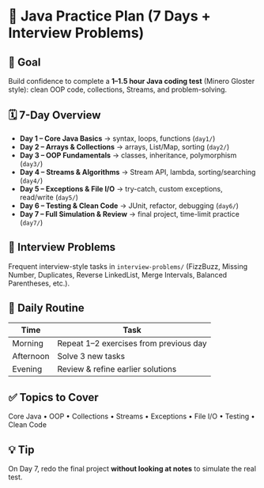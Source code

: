 # 🧠 Java Practice Plan (7 Days + Interview Problems)

## 🎯 Goal
Build confidence to complete a **1–1.5 hour Java coding test** (Minero Gloster style): clean OOP code, collections, Streams, and problem-solving.

## 🗓️ 7-Day Overview
- **Day 1 – Core Java Basics** → syntax, loops, functions (`day1/`)
- **Day 2 – Arrays & Collections** → arrays, List/Map, sorting (`day2/`)
- **Day 3 – OOP Fundamentals** → classes, inheritance, polymorphism (`day3/`)
- **Day 4 – Streams & Algorithms** → Stream API, lambda, sorting/searching (`day4/`)
- **Day 5 – Exceptions & File I/O** → try-catch, custom exceptions, read/write (`day5/`)
- **Day 6 – Testing & Clean Code** → JUnit, refactor, debugging (`day6/`)
- **Day 7 – Full Simulation & Review** → final project, time-limit practice (`day7/`)

## 📂 Interview Problems
Frequent interview-style tasks in `interview-problems/` (FizzBuzz, Missing Number, Duplicates, Reverse LinkedList, Merge Intervals, Balanced Parentheses, etc.).

## 🔁 Daily Routine
| Time | Task |
|------|------|
| Morning | Repeat 1–2 exercises from previous day |
| Afternoon | Solve 3 new tasks |
| Evening | Review & refine earlier solutions |

## ✅ Topics to Cover
Core Java • OOP • Collections • Streams • Exceptions • File I/O • Testing • Clean Code

## 💡 Tip
On Day 7, redo the final project **without looking at notes** to simulate the real test.
